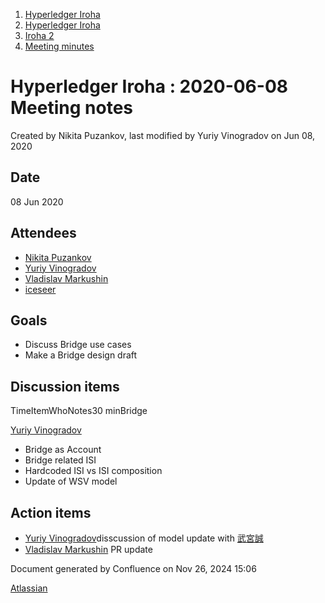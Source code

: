 1. [Hyperledger Iroha](index.html)
2. [Hyperledger Iroha](Hyperledger-Iroha_20873224.html)
3. [Iroha 2](Iroha-2_21012047.html)
4. [Meeting minutes](Meeting-minutes_21016015.html)

# Hyperledger Iroha : 2020-06-08 Meeting notes

Created by Nikita Puzankov, last modified by Yuriy Vinogradov on Jun 08, 2020

## Date

08 Jun 2020

## Attendees

- [Nikita Puzankov](https://lf-hyperledger.atlassian.net/wiki/people/5df113768998970e5b434e0a?ref=confluence)
- [Yuriy Vinogradov](https://lf-hyperledger.atlassian.net/wiki/people/557058:0b85dbf9-2cc9-4bee-a3a0-2815e5bb51eb?ref=confluence)
- [Vladislav Markushin](https://lf-hyperledger.atlassian.net/wiki/people/5ecbc0c8eb77320c1f684409?ref=confluence)
- [iceseer](https://lf-hyperledger.atlassian.net/wiki/people/557058:4990bcb6-a037-4038-8a49-fdcc925bfb4f?ref=confluence)

## Goals

- Discuss Bridge use cases
- Make a Bridge design draft

## Discussion items

TimeItemWhoNotes30 minBridge

[Yuriy Vinogradov](https://lf-hyperledger.atlassian.net/wiki/people/557058:0b85dbf9-2cc9-4bee-a3a0-2815e5bb51eb?ref=confluence)

- Bridge as Account
- Bridge related ISI
- Hardcoded ISI vs ISI composition
- Update of WSV model

## Action items

- [Yuriy Vinogradov](https://lf-hyperledger.atlassian.net/wiki/people/557058:0b85dbf9-2cc9-4bee-a3a0-2815e5bb51eb?ref=confluence)disscussion of model update with [武宮誠](https://lf-hyperledger.atlassian.net/wiki/people/557058:12c320e6-5d17-404f-b20e-bfa5721ae960?ref=confluence)
- [Vladislav Markushin](https://lf-hyperledger.atlassian.net/wiki/people/5ecbc0c8eb77320c1f684409?ref=confluence) PR update

Document generated by Confluence on Nov 26, 2024 15:06

[Atlassian](http://www.atlassian.com/)
